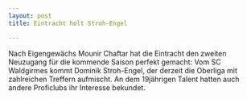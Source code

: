 ```yaml
---
layout: post
title: Eintracht holt Stroh-Engel

---
```


Nach Eigengewächs Mounir Chaftar hat die Eintracht den zweiten Neuzugang für die kommende Saison perfekt gemacht: Vom SC Waldgirmes kommt Dominik Stroh-Engel, der derzeit die Oberliga mit zahlreichen Treffern aufmischt. An dem 19jährigen Talent hatten auch andere Proficlubs ihr Interesse bekundet.


